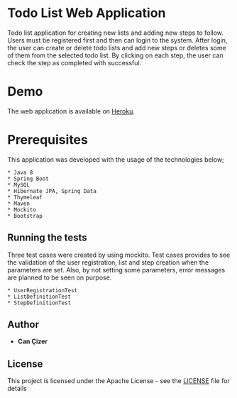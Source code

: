 # Todo List Web Application

Todo list application for creating new lists and adding new steps to follow.
Users must be registered first and then can login to the system. After login, the user can create or delete todo lists and add new steps or deletes some of them from the selected todo list. By clicking on each step, the user can check the step as completed with successful.

# Demo

The web application is available on [Heroku](https://mytodo-list-app.herokuapp.com).

# Prerequisites

This application was developed with the usage of the technologies below;

```
* Java 8
* Spring Boot
* MySQL
* Hibernate JPA, Spring Data
* Thymeleaf
* Maven
* Mockito
* Bootstrap
```

## Running the tests

Three test cases were created by using mockito. Test cases provides to see the validation of the user registration, list and step creation when the parameters are set. Also, by not setting some parameters, error messages are planned to be seen on purpose.

```
* UserRegistrationTest
* ListDefinitionTest
* StepDefinitionTest
```

## Author

* **Can Çizer**

## License

This project is licensed under the Apache License - see the [LICENSE](LICENSE) file for details

